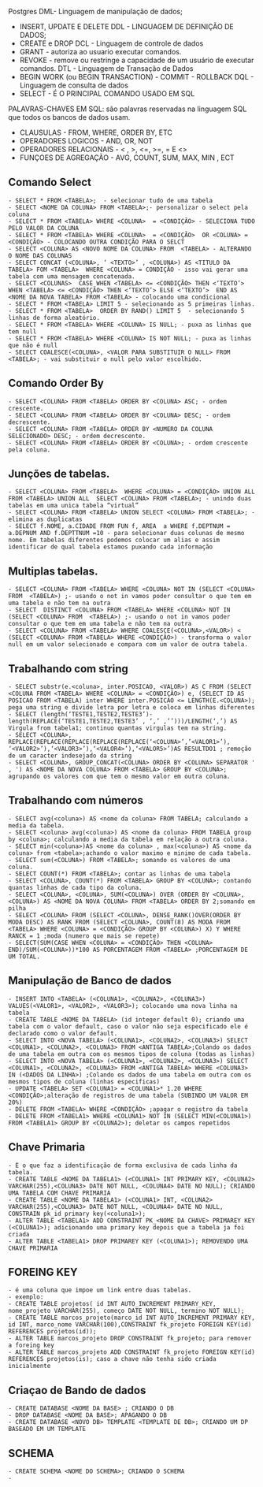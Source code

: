Postgres
DML- Linguagem de manipulação de dados;
- INSERT, UPDATE E DELETE
DDL - LINGUAGEM DE DEFINIÇÃO DE DADOS;
- CREATE e DROP
DCL - Linguagem de controle de dados
- GRANT - autoriza ao usuario executar comandos.
- REVOKE - remove ou restringe a capacidade de um usuário de executar comandos.
DTL - Linguagem de Transação de Dados
- BEGIN WORK (ou BEGIN TRANSACTION) - COMMIT - ROLLBACK
DQL - Linguagem de consulta de dados
- SELECT - É O PRINCIPAL COMANDO USADO EM SQL


PALAVRAS-CHAVES EM SQL: são palavras reservadas na linguagem SQL	 que todos os bancos de dados usam.
* CLAUSULAS - FROM, WHERE, ORDER BY, ETC
* OPERADORES LOGICOS - AND, OR, NOT
* OPERADORES RELACIONAIS - < , >, <=, >=, = E <>
* FUNÇOES DE AGREGAÇÃO - AVG, COUNT, SUM, MAX, MIN , ECT

## Comando Select
    - SELECT * FROM <TABELA>;  - selecionar tudo de uma tabela
    - SELECT <NOME DA COLUNA> FROM <TABELA>;- personalizar o select pela coluna
    - SELECT * FROM <TABELA> WHERE <COLUNA>  = <CONDIÇÃO> - SELECIONA TUDO PELO VALOR DA COLUNA 
    - SELECT * FROM <TABELA> WHERE <COLUNA>  = <CONDIÇÃO>  OR <COLUNA> = <CONDIÇÃO> - COLOCANDO OUTRA CONDIÇÃO PARA O SELCT
    - SELECT <COLUNA> AS <NOVO NOME DA COLUNA> FROM  <TABELA> - ALTERANDO O NOME DAS COLUNAS
    - SELECT CONCAT (<COLUNA>, ‘ <TEXTO>’ , <COLUNA>) AS <TITULO DA TABELA> FOM <TABELA>  WHERE <COLUNA> = CONDIÇÃO - isso vai gerar uma tabela com uma mensagem concatenada.
    - SELECT <COLUNAS>  CASE WHEN <TABELA> <= <CONDIÇÃO> THEN <‘TEXTO’> WHEN <TABELA> <= <CONDIÇÃO> THEN <‘TEXTO’> ELSE <‘TEXTO’>  END AS <NOME DA NOVA TABELA> FROM <TABELA> - colocando uma condicional
    - SELECT * FROM <TABELA> LIMIT 5 - selecionando as 5 primeiras linhas.
    - SELECT * FROM <TABELA>  ORDER BY RAND() LIMIT 5  - selecionando 5 linhas de forma aleatório.
    - SELECT * FROM <TABELA> WHERE <COLUNA> IS NULL; - puxa as linhas que tem null
    - SELECT * FROM <TABELA> WHERE <COLUNA> IS NOT NULL; - puxa as linhas que não é null
    - SELECT COALESCE(<COLUNA>, <VALOR PARA SUBSTITUIR O NULL> FROM <TABELA>; - vai substituir o null pelo valor escolhido.

## Comando Order By
    - SELECT <COLUNA> FROM <TABELA> ORDER BY <COLUNA> ASC; - ordem crescente.
    - SELECT <COLUNA> FROM <TABELA> ORDER BY <COLUNA> DESC; - ordem decrescente.
    - SELECT <COLUNA> FROM <TABELA> ORDER BY <NUMERO DA COLUNA SELECIONADO> DESC; - ordem decrescente.
    - SELECT <COLUNA> FROM <TABELA> ORDER BY <COLUNA>; - ordem crescente pela coluna.

## Junções  de tabelas.
    - SELECT <COLUNA> FROM <TABELA>  WHERE <COLUNA> = <CONDIÇÃO> UNION ALL  FROM <TABELA> UNION ALL  SELECT <COLUNA> FROM <TABELA>; - unindo duas tabelas em uma unica tabela “virtual”
    - SELECT <COLUNA> FROM <TABELA> UNION SELECT <COLUNA> FROM <TABELA>; - elimina as duplicatas
    - SELECT f.NOME, a.CIDADE FROM FUN f, AREA  a WHERE f.DEPTNUM = a.DEPNUM AND f.DEPTTNUM =10 - para selecionar duas colunas de mesmo nome. Em tabelas diferentes podemos colocar um alias e assim identificar de qual tabela estamos puxando cada informação

## Multiplas tabelas.
    - SELECT <COLUNA> FROM <TABELA> WHERE <COLUNA> NOT IN (SELECT <COLUNA> FROM  <TABELA>) ;- usando o not in vamos poder consultar o que tem em uma tabela e não tem na outra
    - SELECT  DISTINCT <COLUNA> FROM <TABELA> WHERE <COLUNA> NOT IN (SELECT <COLUNA> FROM  <TABELA>) ;- usando o not in vamos poder consultar o que tem em uma tabela e não tem na outra
    - SELECT <COLUNA> FROM <TABELA> WHERE COALESCE(<COLUNA>,<VALOR>) < (SELECT <COLUNA> FROM <TABELA> WHERE <CONDIÇÃO>) - transforma o valor null em um valor selecionado e compara com um valor de outra tabela.

## Trabalhando com string
    - SELECT substr(e.<coluna>, inter.POSICAO, <VALOR>) AS C FROM (SELECT <COLUNA FROM <TABELA> WHERE <COLUNA> = <CONDIÇÃO>) e, (SELECT ID AS POSICAO FROM <TABELA) inter WHERE inter.POSICAO <= LENGTH(E.<COLUNA>); pega uma string e divide letra por letra e coloca em linhas diferentes
    - SELECT (length(‘TESTE1,TESTE2,TESTE3’)-length(REPLACE(‘TESTE1,TESTE2,TESTE3’ , ‘,’ ,’’)))/LENGTH(‘,’) AS Virgula from tabela1; continuo quantas virgulas tem na string.
    - SELECT <COLUNA>, REPLACE(REPLACE(REPLACE(REPLACE(REPLACE(‘<COLUNA>’,’<VALOR1>’), ‘<VALOR2>’),‘<VALOR3>’),‘<VALOR4>’),‘<VALOR5>’)AS RESULTDO1 ; remoção de um caracter indesejado da string
    - SELECT <COLUNA>, GROUP_CONCAT(<COLUNA> ORDER BY <COLUNA> SEPARATOR ' , ') AS <NOME DA NOVA COLUNA> FROM <TABELA> GROUP BY <COLUNA>; agrupando os valores com que tem o mesmo valor em outra coluna.
   
## Trabalhando com números 
    - SELECT avg(<coluna>) AS <nome da coluna> FROM TABELA; calculando a media da tabela.
    - SELECT <coluna> avg(<coluna>) AS <nome da coluna> FROM TABELA group by <coluna>; calculando a media da tabela em relação a outra coluna.
    - SELECT min(<coluna>)AS <nome da coluna> , max(<coluna>) AS <nome da coluna> from <tabela>;achando o valor maximo e minimo de cada tabela.
    - SELECT sum(<COLUNA>) FROM <TABELA>; somando os valores de uma coluna.
    - SELECT COUNT(*) FROM <TABELA>; contar as linhas de uma tabela
    - SELECT <COLUNA>, COUNT(*) FROM <TABELA> GROUP BY <COLUNA>; contando quantas linhas de cada tipo da coluna.
    - SELECT <COLUNA>, <COLUNA>, SUM(<COLUNA>) OVER (ORDER BY <COLUNA>, <COLUNA>) AS <NOME DA NOVA COLUNA> FROM <TABELA> ORDER BY 2;somando em pilha
    - SELECT <COLUNA> FROM (SELECT <COLUNA>, DENSE_RANK()OVER(ORDER BY MODA DESC) AS RANK FROM (SELECT <COLUNA>, COUNT(8) AS MODA FROM <TABELA> WHERE <COLUNA> = <CONDIÇÃO> GROUP BY <COLUNA>) X) Y WHERE RANCK = 1 ;moda (numero que mais se repete)
    - SELECT(SUM(CASE WHEN <COLUNA> = <CONDIÇÃO> THEN <COLUNA> END)/SUM(<COLUNA>))*100 AS PORCENTAGEM FROM <TABELA> ;PORCENTAGEM DE UM TOTAL.
    
## Manipulação de Banco de dados    
    - INSERT INTO <TABELA> (<COLUNA1>, <COLUNA2>, <COLUNA3>) VALUES(<VALOR1>, <VALOR2>, <VALOR3>); colocando uma nova linha na tabela
    - CREATE TABLE <NOME DA TABELA> (id integer default 0); criando uma tabela com o valor default, caso o valor não seja especificado ele é declarado como o valor default. 
    - SELECT INTO <NOVA TABELA> (<COLUNA1>, <COLUNA2>, <COLUNA3>) SELECT <COLUNA1>, <COLUNA2>, <COLUNA3> FROM <ANTIGA TABELA>;Colando os dados de uma tabela em outra com os mesmos tipos de coluna (todas as linhas)
    - SELECT INTO <NOVA TABELA> (<COLUNA1>, <COLUNA2>, <COLUNA3>) SELECT <COLUNA1>, <COLUNA2>, <COLUNA3> FROM <ANTIGA TABELA> WHERE <COLUNA3> IN (<DADOS DA LINHA>) ;Colando os dados de uma tabela em outra com os mesmos tipos de coluna (linhas especificas)
    - UPDATE <TABELA> SET <COLUNA1> = <COLUNA1>* 1.20 WHERE <CONDIÇÃO>;alteração de registros de uma tabela (SUBINDO UM VALOR EM 20%)
    - DELETE FROM <TABELA> WHERE <CONDIÇÃO> ;apagar o registro da tabela
    - DELETE FROM <TABELA1> WHERE <COLUNA1> NOT IN (SELECT MIN(<COLUNA1>) FROM <TABELA1> GROUP BY <COLUNA2>); deletar os campos repetidos
    
## Chave Primaria
    - É o que faz a identificação de forma exclusiva de cada linha da tabela.
    - CREATE TABLE <NOME DA TABELA1> (<COLUNA1> INT PRIMARY KEY, <COLUNA2> VARCHAR(255),<COLUNA3> DATE NOT NULL, <COLUNA4> DATE NO NULL); CRIANDO UMA TABELA COM CHAVE PRIMARIA
    - CREATE TABLE <NOME DA TABELA1> (<COLUNA1> INT, <COLUNA2> VARCHAR(255),<COLUNA3> DATE NOT NULL, <COLUNA4> DATE NO NULL, CONSTRAIN pk_id primary key(<coluna1>);
    - ALTER TABLE <TABELA1> ADD CONSTRAINT PK_<NOME DA CHAVE> PRIMAREY KEY (<COLUNA1>); adicionando uma primary key depois que a tabela ja foi criada
    - ALTER TABLE <TABELA1> DROP PRIMAREY KEY (<COLUNA1>); REMOVENDO UMA CHAVE PRIMARIA

## FOREING KEY
    - é uma coluna que impoe um link entre duas tabelas.
    - exemplo:
    - CREATE TABLE projetos( id INT AUTO_INCREMENT PRIMARY_KEY, nome_projeto VARCHAR(255), começo DATE NOT NULL, termino NOT NULL);
    - CREATE TABLE marcos_projeto(marco_id INT AUTO_INCREMENT PRIMARY KEY, id INT, marco_nome VARCHAR(100),CONSTRAINT fk_projeto FOREIGN KEY(id) REFERENCES projetos(id));
    - ALTER TABLE marcos_projeto DROP CONSTRAINT fk_projeto; para remover a foreing key
    - ALTER TABLE marcos_projeto ADD CONSTRAINT fk_projeto FOREIGN KEY(id) REFERENCES projetos(is); caso a chave não tenha sido criada inicialmente

## Criaçao de Bando de dados
    - CREATE DATABASE <NOME DA BASE> ; CRIANDO O DB
    - DROP DATABASE <NOME DA BASE>; APAGANDO O DB
    - CREATE DATABASE <NOVO DB> TEMPLATE <TEMPLATE DE DB>; CRIANDO UM DP BASEADO EM UM TEMPLATE
    
 ## SCHEMA
    - CREATE SCHEMA <NOME DO SCHEMA>; CRIANDO O SCHEMA
    - 
    
    
    

